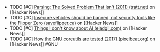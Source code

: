 - TODO [#C] [Parsing: The Solved Problem That Isn't (2011) (tratt.net)](https://news.ycombinator.com/item?id=39455167) on [[Hacker News]]
- TODO [#C] [Insecure vehicles should be banned, not security tools like the Flipper Zero (saveflipper.ca)](https://news.ycombinator.com/item?id=39452494) on [[Hacker News]]
- TODO [#C] [Things I don't know about AI (eladgil.com)](https://news.ycombinator.com/item?id=39453622) on [[Hacker News]]
- TODO [#C] [How the GNU coreutils are tested (2017) (pixelbeat.org)](https://news.ycombinator.com/item?id=39455874) on [[Hacker News]] #GNU